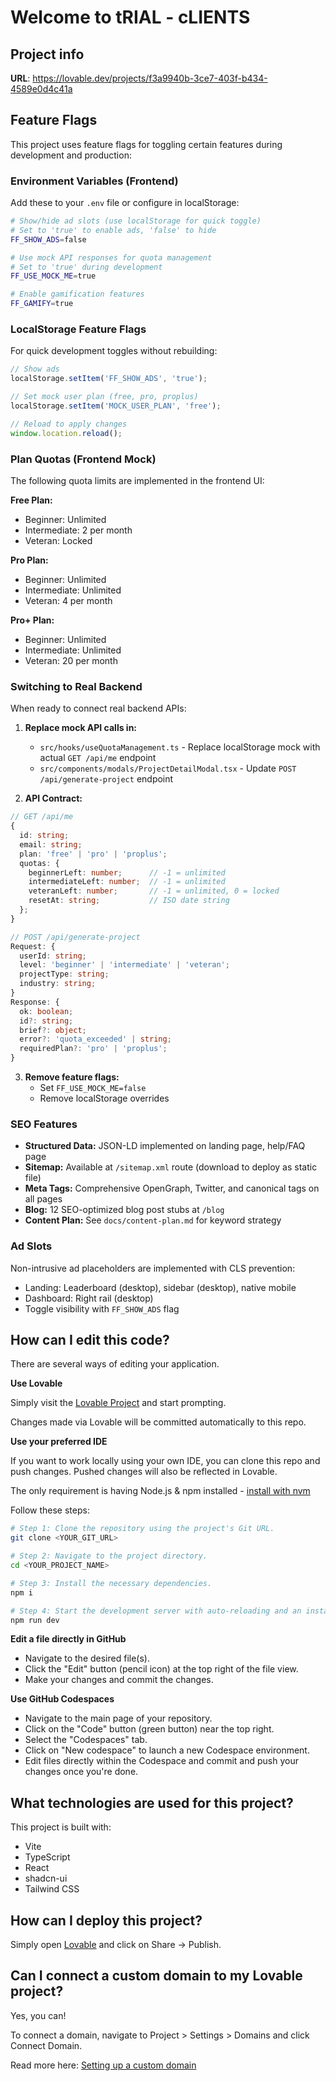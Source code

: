 # Welcome to tRIAL - cLIENTS

## Project info

**URL**: https://lovable.dev/projects/f3a9940b-3ce7-403f-b434-4589e0d4c41a

## Feature Flags

This project uses feature flags for toggling certain features during development and production:

### Environment Variables (Frontend)

Add these to your `.env` file or configure in localStorage:

```bash
# Show/hide ad slots (use localStorage for quick toggle)
# Set to 'true' to enable ads, 'false' to hide
FF_SHOW_ADS=false

# Use mock API responses for quota management
# Set to 'true' during development
FF_USE_MOCK_ME=true

# Enable gamification features
FF_GAMIFY=true
```

### LocalStorage Feature Flags

For quick development toggles without rebuilding:

```javascript
// Show ads
localStorage.setItem('FF_SHOW_ADS', 'true');

// Set mock user plan (free, pro, proplus)
localStorage.setItem('MOCK_USER_PLAN', 'free');

// Reload to apply changes
window.location.reload();
```

### Plan Quotas (Frontend Mock)

The following quota limits are implemented in the frontend UI:

**Free Plan:**
- Beginner: Unlimited
- Intermediate: 2 per month
- Veteran: Locked

**Pro Plan:**
- Beginner: Unlimited
- Intermediate: Unlimited
- Veteran: 4 per month

**Pro+ Plan:**
- Beginner: Unlimited
- Intermediate: Unlimited
- Veteran: 20 per month

### Switching to Real Backend

When ready to connect real backend APIs:

1. **Replace mock API calls in:**
   - `src/hooks/useQuotaManagement.ts` - Replace localStorage mock with actual `GET /api/me` endpoint
   - `src/components/modals/ProjectDetailModal.tsx` - Update `POST /api/generate-project` endpoint

2. **API Contract:**

```typescript
// GET /api/me
{
  id: string;
  email: string;
  plan: 'free' | 'pro' | 'proplus';
  quotas: {
    beginnerLeft: number;      // -1 = unlimited
    intermediateLeft: number;  // -1 = unlimited
    veteranLeft: number;       // -1 = unlimited, 0 = locked
    resetAt: string;           // ISO date string
  };
}

// POST /api/generate-project
Request: {
  userId: string;
  level: 'beginner' | 'intermediate' | 'veteran';
  projectType: string;
  industry: string;
}
Response: {
  ok: boolean;
  id?: string;
  brief?: object;
  error?: 'quota_exceeded' | string;
  requiredPlan?: 'pro' | 'proplus';
}
```

3. **Remove feature flags:**
   - Set `FF_USE_MOCK_ME=false`
   - Remove localStorage overrides

### SEO Features

- **Structured Data:** JSON-LD implemented on landing page, help/FAQ page
- **Sitemap:** Available at `/sitemap.xml` route (download to deploy as static file)
- **Meta Tags:** Comprehensive OpenGraph, Twitter, and canonical tags on all pages
- **Blog:** 12 SEO-optimized blog post stubs at `/blog`
- **Content Plan:** See `docs/content-plan.md` for keyword strategy

### Ad Slots

Non-intrusive ad placeholders are implemented with CLS prevention:

- Landing: Leaderboard (desktop), sidebar (desktop), native mobile
- Dashboard: Right rail (desktop)
- Toggle visibility with `FF_SHOW_ADS` flag

## How can I edit this code?

There are several ways of editing your application.

**Use Lovable**

Simply visit the [Lovable Project](https://lovable.dev/projects/f3a9940b-3ce7-403f-b434-4589e0d4c41a) and start prompting.

Changes made via Lovable will be committed automatically to this repo.

**Use your preferred IDE**

If you want to work locally using your own IDE, you can clone this repo and push changes. Pushed changes will also be reflected in Lovable.

The only requirement is having Node.js & npm installed - [install with nvm](https://github.com/nvm-sh/nvm#installing-and-updating)

Follow these steps:

```sh
# Step 1: Clone the repository using the project's Git URL.
git clone <YOUR_GIT_URL>

# Step 2: Navigate to the project directory.
cd <YOUR_PROJECT_NAME>

# Step 3: Install the necessary dependencies.
npm i

# Step 4: Start the development server with auto-reloading and an instant preview.
npm run dev
```

**Edit a file directly in GitHub**

- Navigate to the desired file(s).
- Click the "Edit" button (pencil icon) at the top right of the file view.
- Make your changes and commit the changes.

**Use GitHub Codespaces**

- Navigate to the main page of your repository.
- Click on the "Code" button (green button) near the top right.
- Select the "Codespaces" tab.
- Click on "New codespace" to launch a new Codespace environment.
- Edit files directly within the Codespace and commit and push your changes once you're done.

## What technologies are used for this project?

This project is built with:

- Vite
- TypeScript
- React
- shadcn-ui
- Tailwind CSS

## How can I deploy this project?

Simply open [Lovable](https://lovable.dev/projects/f3a9940b-3ce7-403f-b434-4589e0d4c41a) and click on Share -> Publish.

## Can I connect a custom domain to my Lovable project?

Yes, you can!

To connect a domain, navigate to Project > Settings > Domains and click Connect Domain.

Read more here: [Setting up a custom domain](https://docs.lovable.dev/features/custom-domain#custom-domain)

